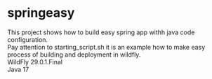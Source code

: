 # springeasy
This project shows how to build easy spring app withh java code configuration.<br/>
Pay attention to starting_script.sh it is an example how to make easy process of building and deployment in wildfly.<br/>
WildFly 29.0.1.Final<br/>
Java 17
